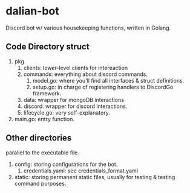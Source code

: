 # dalian-bot

Discord bot w/ various housekeeping functions, written in Golang.

## Code Directory struct

1. pkg
   1. clients: lower-level clients for intereaction
   2. commands: everything about discord commands.
      1. model.go: where you'll find all interfaces & struct definitions.
      2. setup.go: in charge of registering handlers to DiscordGo framework.
   3. data: wrapper for mongoDB interactions
   4. discord: wrapper for discord interactions.
   5. lifecycle.go: very self-explanatory.
2. main.go: entry function.

## Other directories
parallel to the executable file.
1. config: storing configurations for the bot.
   1. credentials.yaml: see credentials_format.yaml
2. static: storing permanent static files, usually for testing & testing command purposes.
